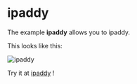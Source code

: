 # ipaddy

The example **ipaddy** allows you to ipaddy.

This looks like this:

 ![ipaddy](/img/examples/ipaddy.png) 

Try it at <a href='/../automation/loadexample/ipaddy' target='_blank'>ipaddy</a> !



